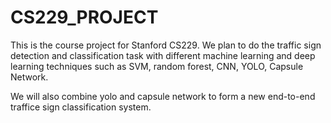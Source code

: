 # CS229_PROJECT
This is the course project for Stanford CS229. We plan to do the traffic sign detection and classification task with different machine learning and deep learning techniques such as SVM, random forest, CNN, YOLO, Capsule Network. 

We will also combine yolo and capsule network to form a new end-to-end traffice sign classification system.
